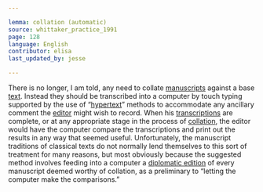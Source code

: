 ```yaml
---

lemma: collation (automatic)
source: whittaker_practice_1991
page: 128
language: English
contributor: elisa
last_updated_by: jesse

---
```


There is no longer, I am told, any need to collate [manuscripts](manuscript.html) against a base [text](text.html). Instead they should be transcribed into a computer by touch typing supported by the use of “[hypertext](hypertext.html)” methods to accommodate any ancillary comment the [editor](editorScholarly.html) might wish to record. When his [transcriptions](transcription.html) are complete, or at any appropriate stage in the process of [collation](collation.html), the editor would have the computer compare the transcriptions and print out the results in any way that seemed useful.
Unfortunately, the manuscript traditions of classical texts do not normally lend themselves to this sort of treatment for many reasons, but most obviously because the suggested method involves feeding into a computer a [diplomatic edition](editionDiplomatic.html) of every manuscript deemed worthy of collation, as a preliminary to “letting the computer make the comparisons.”
